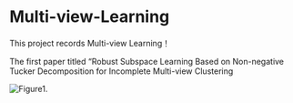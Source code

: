 # Multi-view-Learning
This project records Multi-view Learning！

The first paper titled “Robust Subspace Learning Based on Non-negative Tucker Decomposition for Incomplete Multi-view Clustering

![Figure1](Project-one/image/SONTDL5.png).

